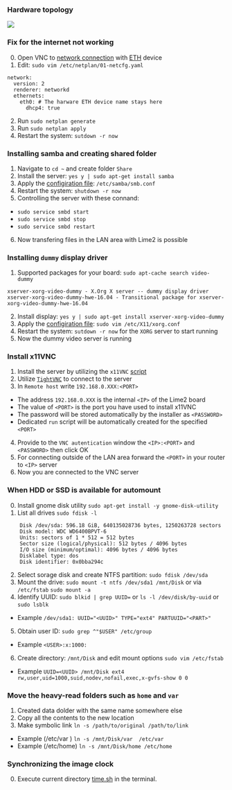 ### Hardware topology
![][ref-hw]

### Fix for the internet not working
0. Open VNC to [network connection][ref-ip4] with [ETH][ref-eth] device
1. Edit: `sudo vim /etc/netplan/01-netcfg.yaml`
```
network:
  version: 2
  renderer: networkd
  ethernets:
    eth0: # The harware ETH device name stays here
      dhcp4: true
```
2. Run `sudo netplan generate`
3. Run `sudo netplan apply`
4. Restart the system: `sutdown -r now`

### Installing samba and creating shared folder
1. Navigate to `cd ~` and create folder `Share`
2. Install the server: `yes y | sudo apt-get install samba`
3. Apply the [configiration file][ref-smb-conf]: `/etc/samba/smb.conf`
4. Restart the system: `shutdown -r now`
5. Controlling the server with these connand:
  * `sudo service smbd start`
  * `sudo service smbd stop`
  * `sudo service smbd restart`
6. Now transfering files in the LAN area with Lime2 is possible

### Installing `dummy` display driver
1. Supported packages for your board: `sudo apt-cache search video-dummy`
```
xserver-xorg-video-dummy - X.Org X server -- dummy display driver
xserver-xorg-video-dummy-hwe-16.04 - Transitional package for xserver-xorg-video-dummy-hwe-16.04
```
2. Install display: `yes y | sudo apt-get install xserver-xorg-video-dummy`
3. Apply the [configiration file][ref-xorg-conf]: `sudo vim /etc/X11/xorg.conf`
4. Restart the system: `sutdown -r now` for the `XORG` server to start running
5. Now the dummy video server is running

### Install x11VNC
1. Install the server by utilizing the `x11VNC` [script][ref-x11-vnc]
2. Utilize [`TightVNC`][ref-tight-vnc] to connect to the server
3. In `Remote host` write `192.168.0.XXX:<PORT>`
  * The address `192.168.0.XXX` is the internal `<IP>` of the Lime2 board
  * The value of `<PORT>` is the port you have used to install x11VNC
  * The password will be stored automatically by the installer as `<PASSWORD>`
  * Dedicated `run` script will be automatically created for the specified `<PORT>`
4. Provide to the `VNC autentication` window the `<IP>:<PORT>` and `<PASSWORD>` then click OK
5. For connecting outside of the LAN area forward the `<PORT>` in your router to `<IP>` server
6. Now you are connected to the VNC server

### When HDD or SSD is available for automount
0. Install gnome disk utility `sudo apt-get install -y gnome-disk-utility`
1. List all drives `sudo fdisk -l`
```
    Disk /dev/sda: 596.18 GiB, 640135028736 bytes, 1250263728 sectors
    Disk model: WDC WD6400BPVT-6
    Units: sectors of 1 * 512 = 512 bytes
    Sector size (logical/physical): 512 bytes / 4096 bytes
    I/O size (minimum/optimal): 4096 bytes / 4096 bytes
    Disklabel type: dos
    Disk identifier: 0x0bba294c
```
2. Select sorage disk and create NTFS partition: `sudo fdisk /dev/sda` 
3. Mount the drive: `sudo mount -t ntfs /dev/sda1 /mnt/Disk` or via `/etc/fstab` `sudo mount -a`
4. Identify UUID: `sudo blkid | grep UUID=` or `ls -l /dev/disk/by-uuid` or `sudo lsblk`
  * Example `/dev/sda1: UUID="<UUID>" TYPE="ext4" PARTUUID="<PART>"`
5. Obtain user ID: `sudo grep ^"$USER" /etc/group`
  * Example `<USER>:x:1000:`
6. Create directory: `/mnt/Disk` and edit mount options `sudo vim /etc/fstab`
  * Example `UUID=<UUID> /mnt/Disk ext4 rw,user,uid=1000,suid,nodev,nofail,exec,x-gvfs-show 0 0`

### Move the heavy-read folders such as `home` and `var`
1. Created data dolder with the same name somewhere else
2. Copy all the contents to the new location
3. Make symbolic link `ln -s /path/to/original /path/to/link`
  * Example (/etc/var ) `ln -s /mnt/Disk/var  /etc/var`
  * Example (/etc/home) `ln -s /mnt/Disk/home /etc/home`

### Synchronizing the image clock
0. Execute current directory [time.sh][ref-time] in the terminal.

[ref-tight-vnc]: https://www.tightvnc.com/
[ref-x11-vnc]: https://github.com/dvdvideo1234/UbuntuBatches/tree/master/x11VNC
[ref-hw]: https://raw.githubusercontent.com/dvdvideo1234/UbuntuBatches/master/Olimex-A20/Pics/hw.jpg
[ref-smb-conf]: https://raw.githubusercontent.com/dvdvideo1234/UbuntuBatches/master/Olimex-A20/Conf/smb.conf
[ref-xorg-conf]: https://raw.githubusercontent.com/dvdvideo1234/UbuntuBatches/master/Olimex-A20/Conf/xorg.conf
[ref-eth]: https://raw.githubusercontent.com/dvdvideo1234/UbuntuBatches/master/Olimex-A20/Pics/eth.jpg
[ref-ip4]: https://raw.githubusercontent.com/dvdvideo1234/UbuntuBatches/master/Olimex-A20/Pics/ip4.jpg
[ref-time]: https://raw.githubusercontent.com/dvdvideo1234/UbuntuBatches/master/Olimex-A20/Scripts/time.sh


